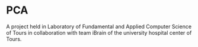 # PCA
A project held in Laboratory of Fundamental and Applied Computer Science of Tours in collaboration with team iBrain of the university hospital center of Tours.
